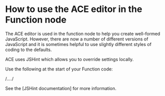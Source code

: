 ---
---
# How to use the ACE editor in the Function node

The ACE editor is used in the function node to help you create well-formed
JavaScript. However, there are now a number of different versions of JavaScript
and it is sometimes helpful to use slightly different styles of coding to the
defaults.

ACE uses JSHint which allows you to override settings locally.

Use the following at the start of your Function code:

/*....*/

See the [JSHint documentation] for more information.
